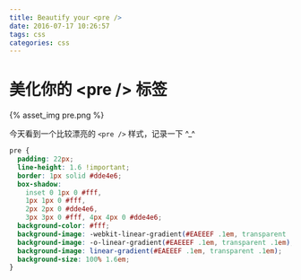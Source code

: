 ```yaml
---
title: Beautify your <pre />
date: 2016-07-17 10:26:57
tags: css
categories: css
---
```


# 美化你的 &lt;pre /&gt; 标签
{% asset_img pre.png %}

今天看到一个比较漂亮的 `<pre />` 样式，记录一下 ^_^

```css
pre {
  padding: 22px;
  line-height: 1.6 !important;
  border: 1px solid #dde4e6;
  box-shadow:
    inset 0 1px 0 #fff,
    1px 1px 0 #fff,
    2px 2px 0 #dde4e6,
    3px 3px 0 #fff, 4px 4px 0 #dde4e6;
  background-color: #fff;
  background-image: -webkit-linear-gradient(#EAEEEF .1em, transparent .1em);
  background-image: -o-linear-gradient(#EAEEEF .1em, transparent .1em);
  background-image: linear-gradient(#EAEEEF .1em, transparent .1em);
  background-size: 100% 1.6em;
}
```
